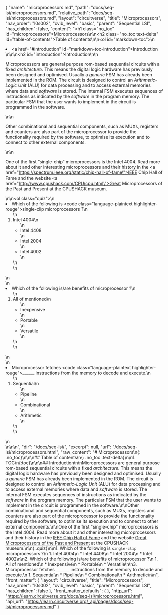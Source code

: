 {
  "name": "microprocessors.md",
  "path": "docs/seq-lsi/microprocessors.md",
  "relative_path": "docs/seq-lsi/microprocessors.md",
  "layout": "circuitverse",
  "title": "Microprocessors",
  "nav_order": "l0s002",
  "cvib_level": "basic",
  "parent": "Sequential LSI",
  "has_children": false,
  "content": "<h1 class=\"no_toc\" id=\"microprocessors\">Microprocessors</h1>\n\n<h2 class=\"no_toc text-delta\" id=\"table-of-contents\">Table of contents</h2>\n\n<ol id=\"markdown-toc\">\n  <li><a href=\"#introduction\" id=\"markdown-toc-introduction\">Introduction</a></li>\n</ol>\n\n<h2 id=\"introduction\">Introduction</h2>\n\n<p>Microprocessors are general purpose rom-based sequential circuits with a fixed <em>architecture</em>. This means the digital logic hardware has previously been designed and optimised. Usually a <em>generic</em> FSM has already been implemented in the ROM. The circuit is designed to control an <em>Arithmetic-Logic Unit</em> (ALU) for data processing and to access external memories where data and <em>software</em> is stored. The internal FSM executes sequences of instructions as indicated by the <em>software</em> in the program memory. The particular FSM that the user wants to implement in the circuit is programmed in the software.</p>\n\n<p>Other combinational and sequential components, such as MUXs, registers and counters are also part of the microprocessor to provide the functionality required by the software, to optimise its execution and to connect to other external components.</p>\n\n<p>One of the first “single-chip” microprocessors is the Intel 4004. Read more about it and other interesting microprocessors and their history in the <a href=\"https://spectrum.ieee.org/static/chip-hall-of-fame\">IEEE Chip Hall of Fame</a> and the website <a href=\"http://www.cpushack.com/CPU/cpu.html\">Great Microprocessors of the Past and Present</a> at the CPUSHACK museum.</p>\n\n<ol class=\"quiz\">\n  <li>Which of the following is <code class=\"language-plaintext highlighter-rouge\">single-clip</code> microprocessors ?\n    <ol>\n      <li>Intel 4004\n        <ul>\n          <li>Intel 4408</li>\n          <li>Intel 2004</li>\n          <li>Intel 4002</li>\n        </ul>\n      </li>\n    </ol>\n  </li>\n  <li>Which of the following is/are benefits of microprocessor ?\n    <ol>\n      <li>All of mentioned\n        <ul>\n          <li>Inexpensive</li>\n          <li>Portable</li>\n          <li>Versatile</li>\n        </ul>\n      </li>\n    </ol>\n  </li>\n  <li>Microprocessor fetches <code class=\"language-plaintext highlighter-rouge\">______</code> instructions from the memory to decode and execute.\n    <ol>\n      <li>Sequential\n        <ul>\n          <li>Pipeline</li>\n          <li>Combinational</li>\n          <li>Arithmetic</li>\n        </ul>\n      </li>\n    </ol>\n  </li>\n</ol>\n\n",
  "dir": "/docs/seq-lsi/",
  "excerpt": null,
  "url": "/docs/seq-lsi/microprocessors.html",
  "raw_content": "# Microprocessors\n{: .no_toc}\n\n\n## Table of contents\n{: .no_toc .text-delta}\n\n1. TOC\n{:toc}\n\n\n## Introduction\n\nMicroprocessors are general purpose rom-based sequential circuits with a fixed *architecture*. This means the digital logic hardware has previously been designed and optimised. Usually a *generic* FSM has already been implemented in the ROM. The circuit is designed to control an *Arithmetic-Logic Unit* (ALU) for data processing and to access external memories where data and *software* is stored. The internal FSM executes sequences of instructions as indicated by the *software* in the program memory. The particular FSM that the user wants to implement in the circuit is programmed in the software.\n\nOther combinational and sequential components, such as MUXs, registers and counters are also part of the microprocessor to provide the functionality required by the software, to optimise its execution and to connect to other external components.\n\nOne of the first \"single-chip\" microprocessors is the Intel 4004. Read more about it and other interesting microprocessors and their history in the [IEEE Chip Hall of Fame](https://spectrum.ieee.org/static/chip-hall-of-fame) and the website [Great Microprocessors of the Past and Present](http://www.cpushack.com/CPU/cpu.html) at the CPUSHACK museum.\n\n{:.quiz}\n\n1. Which of the following is `single-clip` microprocessors ?\n   1. Intel 4004\n   * Intel 4408\n   * Intel 2004\n   * Intel 4002\n\n2. Which of the following is/are benefits of microprocessor ?\n   1. All of mentioned\n   * Inexpensive\n   * Portable\n   * Versatile\n\n3. Microprocessor fetches `______` instructions from the memory to decode and execute.\n   1. Sequential\n   * Pipeline\n   * Combinational\n   * Arithmetic\n\n",
  "front_matter": {
    "layout": "circuitverse",
    "title": "Microprocessors",
    "nav_order": "l0s002",
    "cvib_level": "basic",
    "parent": "Sequential LSI",
    "has_children": false
  },
  "front_matter_defaults": {
  },
  "http_url": "https://learn.circuitverse.org/docs/seq-lsi/microprocessors.html",
  "api_url": "https://learn.circuitverse.org/_api/pages/docs/seq-lsi/microprocessors.md"
}